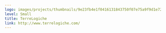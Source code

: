 ```yaml
---
logo: images/projects/thumbnails/9e23fb4e1f0416131843750f07e75a9f9d1e724d.jpg.150x50_q85.jpg
level: Small
title: TerreLogiche
link: http://www.terrelogiche.com/
---
```

